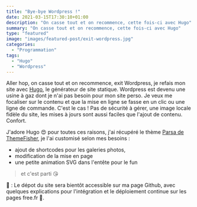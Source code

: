 ```yaml
---
title: "Bye-bye Wordpress !"
date: 2021-03-15T17:30:10+01:00
description: "On casse tout et on recommence, cette fois-ci avec Hugo"
summary: "On casse tout et on recommence, cette fois-ci avec Hugo"
type: "featured"
image: "images/featured-post/exit-wordpress.jpg"
categories: 
  - "Programmation"
tags:
  - "Hugo"
  - "Wordpress"
---
```


Aller hop, on casse tout et on recommence, exit Wordpress, je refais mon site avec [Hugo](https://gohugo.io), le générateur de site statique. Wordpress est devenu une usine à gaz dont je n'ai pas besoin pour mon site perso. Je veux me focaliser sur le contenu et que la mise en ligne se fasse en un clic ou une ligne de commande. C'est le cas ! Pas de sécurité à gérer, une image locale fidèle du site, les mises à jours sont aussi faciles que l'ajout de contenu. Confort.

J'adore Hugo 😍 pour toutes ces raisons, j'ai récupéré le thème [Parsa de ThemeFisher](https://themes.gohugo.io/parsa-hugo/), je l'ai customisé selon mes besoins :

- ajout de shortcodes pour les galeries photos,
- modification de la mise en page
- une petite animation SVG dans l'entête pour le fun

> et c'est parti 😘


📣 : Le dépot du site sera bientôt accessible sur ma page Github, avec quelques explications pour l'intégration et le déploiement continue sur les pages free.fr 🤯.